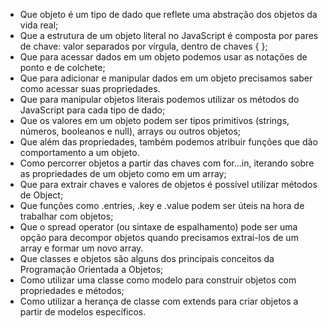- Que objeto é um tipo de dado que reflete uma abstração dos objetos da vida real;
- Que a estrutura de um objeto literal no JavaScript é composta por pares de chave: valor separados por vírgula, dentro de chaves { };
- Que para acessar dados em um objeto podemos usar as notações de ponto e de colchete;
- Que para adicionar e manipular dados em um objeto precisamos saber como acessar suas propriedades.
- Que para manipular objetos literais podemos utilizar os métodos do JavaScript para cada tipo de dado;
- Que os valores em um objeto podem ser tipos primitivos (strings, números, booleanos e null), arrays ou outros objetos;
- Que além das propriedades, também podemos atribuir funções que dão comportamento a um objeto.
- Como percorrer objetos a partir das chaves com for...in, iterando sobre as propriedades de um objeto como em um array;
- Que para extrair chaves e valores de objetos é possível utilizar métodos de Object;
- Que funções como .entries, .key e .value podem ser úteis na hora de trabalhar com objetos;
- Que o spread operator (ou sintaxe de espalhamento) pode ser uma opção para decompor objetos quando precisamos extraí-los de um array e formar um novo array.
- Que classes e objetos são alguns dos principais conceitos da Programação Orientada a Objetos;
- Como utilizar uma classe como modelo para construir objetos com propriedades e métodos;
- Como utilizar a herança de classe com extends para criar objetos a partir de modelos específicos.